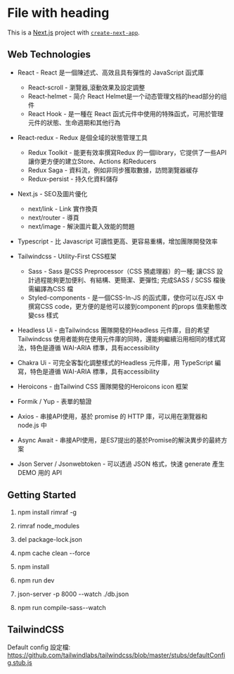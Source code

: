 # File with heading

This is a [Next.js](https://nextjs.org/) project with [`create-next-app`](https://github.com/vercel/next.js/tree/canary/packages/create-next-app).

## Web Technologies

- React - React 是一個陳述式、高效且具有彈性的 JavaScript 函式庫
  - React-scroll - 瀏覽器,滾動效果及設定調整
  - React-helmet - 简介 React Helmet是一个动态管理文档的head部分的组件
  - React Hook - 是一種在 React 函式元件中使用的特殊函式，可用於管理元件的狀態、生命週期和其他行為

- React-redux - Redux 是個全域的狀態管理工具
  - Redux Toolkit - 能更有效率撰寫Redux 的一個library，它提供了一些API 讓你更方便的建立Store、Actions 和Reducers
  - Redux Saga - 資料流，例如非同步獲取數據，訪問瀏覽器緩存
  - Redux-persist - 持久化資料儲存
- Next.js - SEO及圖片優化
  - next/link - Link 實作換頁
  - next/router - 導頁
  - next/image - 解決圖片載入效能的問題
- Typescript - 比 Javascript 可讀性更高、更容易重構，增加團隊開發效率
- Tailwindcss - Utility-First CSS框架
  - Sass - Sass 是CSS Preprocessor（CSS 預處理器）的一種; 讓CSS 設計過程能夠更加便利、有結構、更簡潔、更彈性; 完成SASS / SCSS 檔後需編譯為CSS 檔
  - Styled-components - 是一個CSS-In-JS 的函式庫，使你可以在JSX 中撰寫CSS code，更方便的是他可以接到component 的props 值來動態改變css 樣式
- Headless Ui - 由Tailwindcss 團隊開發的Headless 元件庫，目的希望 Tailwindcss 使用者能夠在使用元件庫的同時，還能夠繼續沿用相同的樣式寫法，特色是遵循 WAI-ARIA 標準，具有accessibility
- Chakra Ui - 可完全客製化調整樣式的Headless 元件庫，用 TypeScript 編寫，特色是遵循 WAI-ARIA 標準，具有accessibility
- Heroicons - 由Tailwind CSS 團隊開發的Heroicons icon 框架
- Formik / Yup - 表單的驗證
- Axios - 串接API使用，基於 promise 的 HTTP 庫，可以用在瀏覽器和 node.js 中
- Async Await - 串接API使用，是ES7提出的基於Promise的解決異步的最終方案
- Json Server / Jsonwebtoken - 可以透過 JSON 格式，快速 generate 產生 DEMO 用的 API

## Getting Started

1. npm install rimraf -g
1. rimraf node_modules
1. del package-lock.json
1. npm cache clean --force
1. npm install

1. npm run dev
1. json-server -p 8000 --watch ./db.json
1. npm run compile-sass--watch

## TailwindCSS

Default config 設定檔:
<https://github.com/tailwindlabs/tailwindcss/blob/master/stubs/defaultConfig.stub.js>
